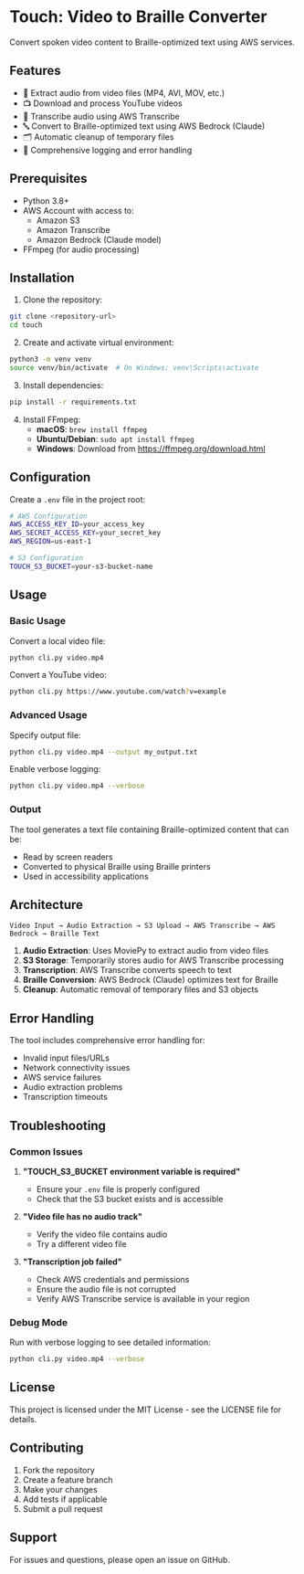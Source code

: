 # Touch: Video to Braille Converter

Convert spoken video content to Braille-optimized text using AWS services.

## Features

- 🎥 Extract audio from video files (MP4, AVI, MOV, etc.)
- 📺 Download and process YouTube videos
- 🎤 Transcribe audio using AWS Transcribe
- 🔤 Convert to Braille-optimized text using AWS Bedrock (Claude)
- 🗂️ Automatic cleanup of temporary files
- 📝 Comprehensive logging and error handling

## Prerequisites

- Python 3.8+
- AWS Account with access to:
  - Amazon S3
  - Amazon Transcribe
  - Amazon Bedrock (Claude model)
- FFmpeg (for audio processing)

## Installation

1. Clone the repository:
```bash
git clone <repository-url>
cd touch
```

2. Create and activate virtual environment:
```bash
python3 -m venv venv
source venv/bin/activate  # On Windows: venv\Scripts\activate
```

3. Install dependencies:
```bash
pip install -r requirements.txt
```

4. Install FFmpeg:
   - **macOS**: `brew install ffmpeg`
   - **Ubuntu/Debian**: `sudo apt install ffmpeg`
   - **Windows**: Download from https://ffmpeg.org/download.html

## Configuration

Create a `.env` file in the project root:

```bash
# AWS Configuration
AWS_ACCESS_KEY_ID=your_access_key
AWS_SECRET_ACCESS_KEY=your_secret_key
AWS_REGION=us-east-1

# S3 Configuration
TOUCH_S3_BUCKET=your-s3-bucket-name
```

## Usage

### Basic Usage

Convert a local video file:
```bash
python cli.py video.mp4
```

Convert a YouTube video:
```bash
python cli.py https://www.youtube.com/watch?v=example
```

### Advanced Usage

Specify output file:
```bash
python cli.py video.mp4 --output my_output.txt
```

Enable verbose logging:
```bash
python cli.py video.mp4 --verbose
```

### Output

The tool generates a text file containing Braille-optimized content that can be:
- Read by screen readers
- Converted to physical Braille using Braille printers
- Used in accessibility applications

## Architecture

```
Video Input → Audio Extraction → S3 Upload → AWS Transcribe → AWS Bedrock → Braille Text
```

1. **Audio Extraction**: Uses MoviePy to extract audio from video files
2. **S3 Storage**: Temporarily stores audio for AWS Transcribe processing
3. **Transcription**: AWS Transcribe converts speech to text
4. **Braille Conversion**: AWS Bedrock (Claude) optimizes text for Braille
5. **Cleanup**: Automatic removal of temporary files and S3 objects

## Error Handling

The tool includes comprehensive error handling for:
- Invalid input files/URLs
- Network connectivity issues
- AWS service failures
- Audio extraction problems
- Transcription timeouts

## Troubleshooting

### Common Issues

1. **"TOUCH_S3_BUCKET environment variable is required"**
   - Ensure your `.env` file is properly configured
   - Check that the S3 bucket exists and is accessible

2. **"Video file has no audio track"**
   - Verify the video file contains audio
   - Try a different video file

3. **"Transcription job failed"**
   - Check AWS credentials and permissions
   - Ensure the audio file is not corrupted
   - Verify AWS Transcribe service is available in your region

### Debug Mode

Run with verbose logging to see detailed information:
```bash
python cli.py video.mp4 --verbose
```

## License

This project is licensed under the MIT License - see the LICENSE file for details.

## Contributing

1. Fork the repository
2. Create a feature branch
3. Make your changes
4. Add tests if applicable
5. Submit a pull request

## Support

For issues and questions, please open an issue on GitHub.

